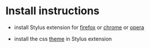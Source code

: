 # Install instructions

- install Stylus extension for [firefox](https://addons.mozilla.org/en-US/firefox/addon/styl-us/) or [chrome](https://chrome.google.com/webstore/detail/stylus/clngdbkpkpeebahjckkjfobafhncgmne) or [opera](https://addons.opera.com/en-gb/extensions/details/stylus/)

- install the css [theme](https://raw.githubusercontent.com/kevung/backgammongalaxy-custom-style/master/postmanpat-sober.css) in Stylus extension

